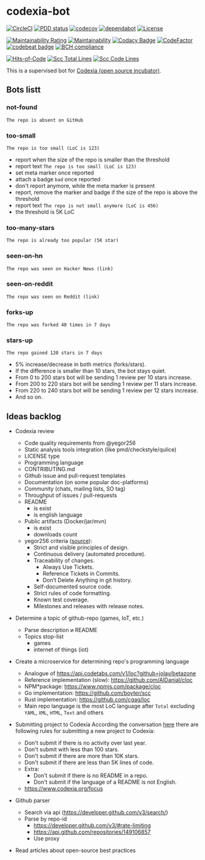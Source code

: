 # codexia-bot

[![CircleCI](https://circleci.com/gh/iakunin/codexia-bot.svg?style=shield)](https://circleci.com/gh/iakunin/codexia-bot)
[![PDD status](http://www.0pdd.com/svg?name=iakunin/codexia-bot)](http://www.0pdd.com/p?name=iakunin/codexia-bot)
[![codecov](https://codecov.io/gh/iakunin/codexia-bot/branch/master/graph/badge.svg)](https://codecov.io/gh/iakunin/codexia-bot)
[![dependabot](https://api.dependabot.com/badges/status?host=github&repo=iakunin/codexia-bot)](https://dependabot.com/)
[![License](https://img.shields.io/badge/license-MIT-green.svg)](https://github.com/iakunin/codexia-bot/blob/master/LICENSE)

[![Maintainability Rating](https://sonarcloud.io/api/project_badges/measure?project=iakunin_codexia-bot&metric=sqale_rating)](https://sonarcloud.io/dashboard?id=iakunin_codexia-bot)
[![Maintainability](https://api.codeclimate.com/v1/badges/ad3831a0be7db8b87a5f/maintainability)](https://codeclimate.com/github/iakunin/codexia-bot/maintainability)
[![Codacy Badge](https://app.codacy.com/project/badge/Grade/061785f8241f4207ae772a48c9678009)](https://www.codacy.com/manual/yakuninm-github/codexia-bot?utm_source=github.com&utm_medium=referral&utm_content=iakunin/codexia-bot&utm_campaign=Badge_Grade)
[![CodeFactor](https://www.codefactor.io/repository/github/iakunin/codexia-bot/badge)](https://www.codefactor.io/repository/github/iakunin/codexia-bot)
[![codebeat badge](https://codebeat.co/badges/92112209-798a-4d3a-9dc3-12e31deca058)](https://codebeat.co/projects/github-com-iakunin-codexia-bot-master)
[![BCH compliance](https://bettercodehub.com/edge/badge/iakunin/codexia-bot?branch=master)](https://bettercodehub.com/)

[![Hits-of-Code](https://hitsofcode.com/github/iakunin/codexia-bot)](https://hitsofcode.com/view/github/iakunin/codexia-bot)
[![Scc Total Lines](https://sloc.xyz/github/iakunin/codexia-bot)](https://github.com/iakunin/codexia-bot)
[![Scc Code Lines](https://sloc.xyz/github/iakunin/codexia-bot?category=code)](https://github.com/iakunin/codexia-bot)

This is a supervised bot for [Codexia (open source incubator)](https://www.codexia.org/).


## Bots listt

### not-found

`The repo is absent on GitHub`

### too-small

`The repo is too small (LoC is 123)`

* report when the size of the repo is smaller than the threshold
* report text `The repo is too small (LoC is 123)`
* set meta marker once reported
* attach a badge `bad` once reported
* don't report anymore, while the meta marker is present
* report, remove the marker and badge if the size of the repo is above the threshold
* report text `The repo is not small anymore (LoC is 456)`
* the threshold is 5K LoC

### too-many-stars

`The repo is already too popular (5K star)`

### seen-on-hn

`The repo was seen on Hacker News (link)`

### seen-on-reddit

`The repo was seen on Reddit (link)`

### forks-up

`The repo was forked 40 times in 7 days`

### stars-up

`The repo gained 120 stars in 7 days`

* 5% increase/decrease in both metrics (forks/stars).
* If the difference is smaller than 10 stars, the bot stays quiet.
* From 0 to 200 stars bot will be sending 1 review per 10 stars increase.
* From 200 to 220 stars bot will be sending 1 review per 11 stars increase.
* From 220 to 240 stars bot will be sending 1 review per 12 stars increase.
* And so on.

## Ideas backlog

* Codexia review
    * Code quality requirements from @yegor256
    * Static analysis tools integration (like pmd/checkstyle/qulice)
    * LICENSE type
    * Programming language
    * CONTRIBUTING.md
    * Github issue and pull-request templates
    * Documentation (on some popular doc-platforms)
    * Community (chats, mailing lists, SO tag)
    * Throughput of issues / pull-requests
    * README
        * is exist
        * is english language
    * Public artifacts (Docker/jar/mvn)
        * is exist
        * downloads count
    * yegor256 criteria
    ([source](https://www.yegor256.com/2015/06/08/deadly-sins-software-project.html)):
        * Strict and visible principles of design.
        * Continuous delivery (automated procedure).
        * Traceability of changes.
            * Always Use Tickets.
            * Reference Tickets in Commits.
            * Don’t Delete Anything in git history.
        * Self-documented source code.
        * Strict rules of code formatting.
        * Known test coverage.
        * Milestones and releases with release notes.


* Determine a topic of github-repo (games, IoT, etc.)
    * Parse description и README
    * Topics stop-list
        * games
        * internet of things (iot)

* Create a microservice for determining repo's programming language
    * Analogue of <https://api.codetabs.com/v1/loc?github=jolav/betazone>
    * Reference implementation (slow): <https://github.com/AlDanial/cloc>
    * NPM*package: <https://www.npmjs.com/package/cloc>
    * Go implementation: <https://github.com/boyter/scc>
    * Rust implementation: <https://github.com/cgag/loc>
    * Main repo language is the most LoC language after `Total`
    excluding `YAML`, `XML`, `HTML`, `Text` and others



* Submitting project to Codexia
    According the conversation [here](https://github.com/yegor256/codexia/issues/102)
    there are following rules for submitting a new project to Codexia:
    * Don't submit if there is no activity over last year.
    * Don't submit with less than 100 stars.
    * Don't submit if there are more than 10K stars.
    * Don't submit if there are less than 5K lines of code.
    * Extra:
        * Don't submit if there is no README in a repo.
        * Don't submit if the language of a README is not English.
    * <https://www.codexia.org/focus>



* Github parser
    * Search via api (<https://developer.github.com/v3/search/>)
    * Parse by repo-id
        * <https://developer.github.com/v3/#rate-limiting>
        * <https://api.github.com/repositories/149106857>
        * Use proxy


* Read articles about open-source best practices
